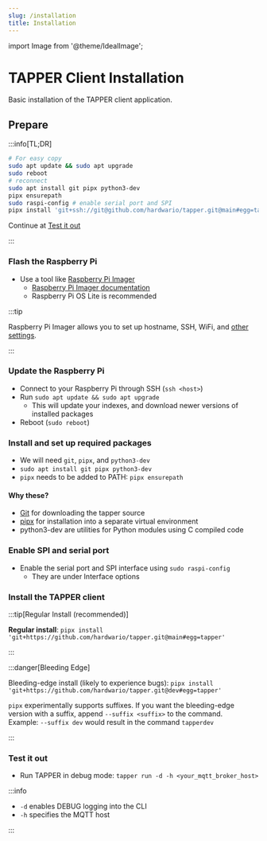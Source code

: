 ```yaml
---
slug: /installation
title: Installation
---
```


import Image from '@theme/IdealImage';

# TAPPER Client Installation

Basic installation of the TAPPER client application.

## Prepare

:::info[TL;DR]

```bash
# For easy copy
sudo apt update && sudo apt upgrade
sudo reboot
# reconnect
sudo apt install git pipx python3-dev
pipx ensurepath
sudo raspi-config # enable serial port and SPI
pipx install 'git+ssh://git@github.com/hardwario/tapper.git@main#egg=tapper' # stable
```

Continue at [Test it out](#test-it-out)

:::

### Flash the Raspberry Pi

- Use a tool like [Raspberry Pi Imager](https://github.com/raspberrypi/rpi-imager)
  - [Raspberry Pi Imager documentation](https://www.raspberrypi.com/documentation/computers/getting-started.html#raspberry-pi-imager)
  - Raspberry Pi OS Lite is recommended

:::tip

Raspberry Pi Imager allows you to set up hostname, SSH, WiFi, and [other settings](https://www.raspberrypi.com/documentation/computers/getting-started.html#advanced-options).

:::

### Update the Raspberry Pi

- Connect to your Raspberry Pi through SSH (`ssh <host>`)
- Run `sudo apt update && sudo apt upgrade`
  - This will update your indexes, and download newer versions of installed packages
- Reboot (`sudo reboot`)

### Install and set up required packages

- We will need `git`, `pipx`, and `python3-dev`
- `sudo apt install git pipx python3-dev`
- `pipx` needs to be added to PATH: `pipx ensurepath`

#### Why these?

- [Git](https://en.wikipedia.org/wiki/Git) for downloading the tapper source
- [pipx](https://pipx.pypa.io/stable/) for installation into a separate virtual environment
- python3-dev are utilities for Python modules using C compiled code

### Enable SPI and serial port

- Enable the serial port and SPI interface using `sudo raspi-config`
  - They are under Interface options

### Install the TAPPER client

:::tip[Regular Install (recommended)]

**Regular install**: `pipx install 'git+https://github.com/hardwario/tapper.git@main#egg=tapper'`

:::

:::danger[Bleeding Edge]

Bleeding-edge install (likely to experience bugs): `pipx install 'git+https://github.com/hardwario/tapper.git@dev#egg=tapper'`

`pipx` experimentally supports suffixes. If you want the bleeding-edge version with a suffix, append `--suffix <suffix>` to the command.  
Example: `--suffix dev` would result in the command `tapperdev`

:::

### Test it out

- Run TAPPER in debug mode: `tapper run -d -h <your_mqtt_broker_host>`

:::info

- `-d` enables DEBUG logging into the CLI
- `-h` specifies the MQTT host

:::
